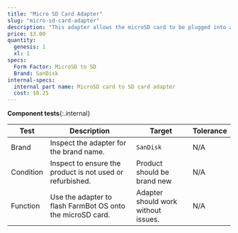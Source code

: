 ```yaml
---
title: "Micro SD Card Adapter"
slug: "micro-sd-card-adapter"
description: "This adapter allows the microSD card to be plugged into a standard sized SD card slot."
price: $3.00
quantity:
  genesis: 1
  xl: 1
specs:
  Form Factor: MicroSD to SD
  Brand: SanDisk
internal-specs:
  internal part name: MicroSD card to SD card adapter
  cost: $0.25
---
```


**Component tests**{:.internal}

|Test         |Description  |Target       |Tolerance    |
|-------------|-------------|-------------|-------------|
|Brand        |Inspect the adapter for the brand name.|`SanDisk`|N/A
|Condition    |Inspect to ensure the product is not used or refurbished.|Product should be brand new|N/A
|Function     |Use the adapter to flash FarmBot OS onto the microSD card.|Adapter should work without issues.|N/A
